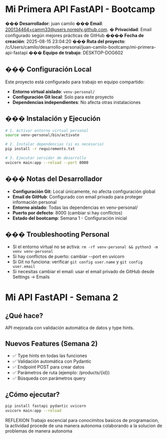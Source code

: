 # Mi Primera API FastAPI - Bootcamp

**��� Desarrollador**: juan camilo
**��� Email**: 200134464+camm33@users.noreply.github.com.
**� Privacidad**: Email configurado según mejores prácticas de GitHub
**���� Fecha de creación**: 2025-08-15 23:04:20
**��� Ruta del proyecto**: /c/Users/camilo/desarrollo-personal/juan-camilo-bootcamp/mi-primera-api-fastapi
**��� Equipo de trabajo**: DESKTOP-DOG602

## ��� Configuración Local

Este proyecto está configurado para trabajo en equipo compartido:

- **Entorno virtual aislado**: `venv-personal/`
- **Configuración Git local**: Solo para este proyecto
- **Dependencias independientes**: No afecta otras instalaciones

## ��� Instalación y Ejecución

```bash
# 1. Activar entorno virtual personal
source venv-personal/bin/activate

# 2. Instalar dependencias (si es necesario)
pip install -r requirements.txt

# 3. Ejecutar servidor de desarrollo
uvicorn main:app --reload --port 8000
```

## ��� Notas del Desarrollador

- **Configuración Git**: Local únicamente, no afecta configuración global
- **Email de GitHub**: Configurado con email privado para proteger información personal
- **Entorno aislado**: Todas las dependencias en venv-personal/
- **Puerto por defecto**: 8000 (cambiar si hay conflictos)
- **Estado del bootcamp**: Semana 1 - Configuración inicial

## ���️ Troubleshooting Personal

- Si el entorno virtual no se activa: `rm -rf venv-personal && python3 -m venv venv-personal`
- Si hay conflictos de puerto: cambiar --port en uvicorn
- Si Git no funciona: verificar `git config user.name` y `git config user.email`
- Si necesitas cambiar el email: usar el email privado de GitHub desde Settings → Emails

# Mi API FastAPI - Semana 2

## ¿Qué hace?

API mejorada con validación automática de datos y type hints.

## Nuevos Features (Semana 2)

- ✅ Type hints en todas las funciones
- ✅ Validación automática con Pydantic
- ✅ Endpoint POST para crear datos
- ✅ Parámetros de ruta (ejemplo: /products/{id})
- ✅ Búsqueda con parámetros query

## ¿Cómo ejecutar?

```bash
pip install fastapi pydantic uvicorn
uvicorn main:app --reload
```

REFLEXION
Trabajo escencial para conocimitos basicos de programacion, la actividad procede de una manera autonoma colaborando a la solucion de problemas de manera autonoma